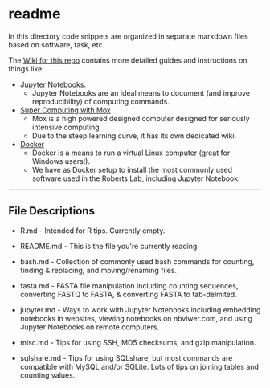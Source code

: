 # readme
 In this directory code snippets are organized in separate markdown files based on software, task, etc.
 
 The [Wiki for this repo](https://github.com/RobertsLab/code/wiki) contains more detailed guides and instructions on things like:
 
 - [Jupyter Notebooks](https://github.com/RobertsLab/code/wiki/Jupyter-Notebook-Guide).
     - Jupyter Notebooks are an ideal means to document (and improve reproducibility) of computing commands.
 - [Super Computing with Mox](https://github.com/RobertsLab/hyak_mox/wiki)
     - Mox is a high powered designed computer designed for seriously intensive computing
     - Due to the steep learning curve, it has its own dedicated wiki.
 - [Docker](https://github.com/RobertsLab/code/wiki/docker)
     - Docker is a means to run a virtual Linux computer (great for Windows users!).
     - We have as Docker setup to install the most commonly used software used in the Roberts Lab, including Jupyter Notebook.

---

## File Descriptions

- R.md - Intended for R tips. Currently empty.

- README.md - This is the file you're currently reading.

- bash.md - Collection of commonly used bash commands for counting, finding & replacing, and moving/renaming files.

- fasta.md - FASTA file manipulation including counting sequences, converting FASTQ to FASTA, & converting FASTA to tab-delmited.

- jupyter.md - Ways to work with Jupyter Notebooks including embedding notebooks in websites, viewing notebooks on nbviwer.com, and using Jupyter Notebooks on remote computers.

- misc.md - Tips for using SSH, MD5 checksums, and gzip manipulation.

- sqlshare.md - Tips for using SQLshare, but most commands are compatible with MySQL and/or SQLite. Lots of tips on joining tables and counting values.
